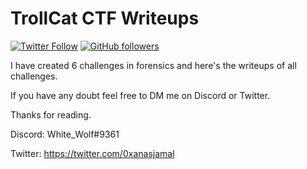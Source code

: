 # TrollCat CTF Writeups

[![Twitter Follow](https://img.shields.io/twitter/follow/0xanasjamal?label=Follow&style=social)](https://twitter.com/0xanasjamal)
[![GitHub followers](https://img.shields.io/github/followers/anas-jamal?label=Follow&style=social)](https://github.com/anas-jamal)

I have created 6 challenges in forensics and here's the writeups of all challenges.

If you have any doubt feel free to DM me on Discord or Twitter.

Thanks for reading.

Discord: White_Wolf#9361

Twitter: https://twitter.com/0xanasjamal
